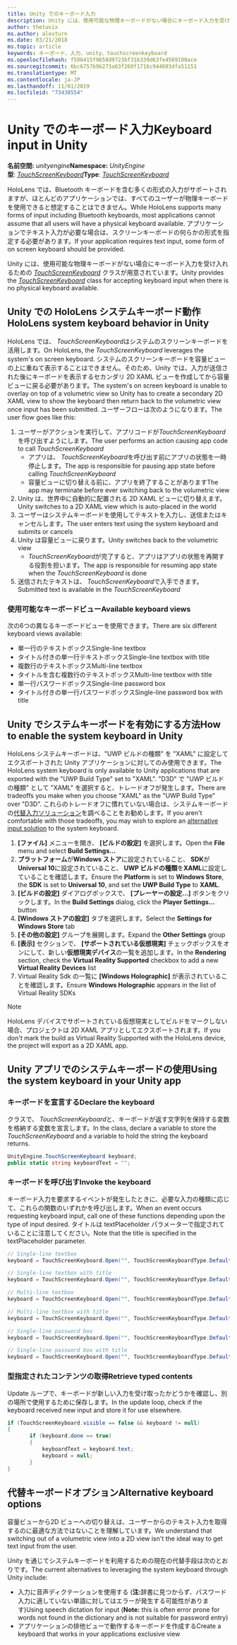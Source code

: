 ```yaml
---
title: Unity でのキーボード入力
description: Unity には、使用可能な物理キーボードがない場合にキーボード入力を受け入れるための TouchScreenKeyboard クラスが用意されています。
author: thetuvix
ms.author: alexturn
ms.date: 03/21/2018
ms.topic: article
keywords: キーボード、入力、unity、touchscreenkeyboard
ms.openlocfilehash: f506415f9658d9723bf31b339d63fe4569100ace
ms.sourcegitcommit: 6bc6757b9b273a63f260f1716c944603dfa51151
ms.translationtype: MT
ms.contentlocale: ja-JP
ms.lasthandoff: 11/01/2019
ms.locfileid: "73438554"
---
```

# <a name="keyboard-input-in-unity"></a><span data-ttu-id="3e64a-104">Unity でのキーボード入力</span><span class="sxs-lookup"><span data-stu-id="3e64a-104">Keyboard input in Unity</span></span>

<span data-ttu-id="3e64a-105">**名前空間:** *unityengine*</span><span class="sxs-lookup"><span data-stu-id="3e64a-105">**Namespace:** *UnityEngine*</span></span><br>
 <span data-ttu-id="3e64a-106">**型**:  *[TouchScreenKeyboard](https://docs.unity3d.com/ScriptReference/TouchScreenKeyboard.html)*</span><span class="sxs-lookup"><span data-stu-id="3e64a-106">**Type**: *[TouchScreenKeyboard](https://docs.unity3d.com/ScriptReference/TouchScreenKeyboard.html)*</span></span>

<span data-ttu-id="3e64a-107">HoloLens では、Bluetooth キーボードを含む多くの形式の入力がサポートされますが、ほとんどのアプリケーションでは、すべてのユーザーが物理キーボードを使用できると想定することはできません。</span><span class="sxs-lookup"><span data-stu-id="3e64a-107">While HoloLens supports many forms of input including Bluetooth keyboards, most applications cannot assume that all users will have a physical keyboard available.</span></span> <span data-ttu-id="3e64a-108">アプリケーションでテキスト入力が必要な場合は、スクリーンキーボードの何らかの形式を指定する必要があります。</span><span class="sxs-lookup"><span data-stu-id="3e64a-108">If your application requires text input, some form of on screen keyboard should be provided.</span></span>

<span data-ttu-id="3e64a-109">Unity には、使用可能な物理キーボードがない場合にキーボード入力を受け入れるための *[TouchScreenKeyboard](https://docs.unity3d.com/ScriptReference/TouchScreenKeyboard.html)* クラスが用意されています。</span><span class="sxs-lookup"><span data-stu-id="3e64a-109">Unity provides the *[TouchScreenKeyboard](https://docs.unity3d.com/ScriptReference/TouchScreenKeyboard.html)* class for accepting keyboard input when there is no physical keyboard available.</span></span>

## <a name="hololens-system-keyboard-behavior-in-unity"></a><span data-ttu-id="3e64a-110">Unity での HoloLens システムキーボード動作</span><span class="sxs-lookup"><span data-stu-id="3e64a-110">HoloLens system keyboard behavior in Unity</span></span>

<span data-ttu-id="3e64a-111">HoloLens では、 *TouchScreenKeyboard*はシステムのスクリーンキーボードを活用します。</span><span class="sxs-lookup"><span data-stu-id="3e64a-111">On HoloLens, the *TouchScreenKeyboard* leverages the system's on screen keyboard.</span></span> <span data-ttu-id="3e64a-112">システムのスクリーンキーボードを容量ビューの上に重ねて表示することはできません。そのため、Unity では、入力が送信された後にキーボードを表示するセカンダリ 2D XAML ビューを作成してから容量ビューに戻る必要があります。</span><span class="sxs-lookup"><span data-stu-id="3e64a-112">The system's on screen keyboard is unable to overlay on top of a volumetric view so Unity has to create a secondary 2D XAML view to show the keyboard then return back to the volumetric view once input has been submitted.</span></span> <span data-ttu-id="3e64a-113">ユーザーフローは次のようになります。</span><span class="sxs-lookup"><span data-stu-id="3e64a-113">The user flow goes like this:</span></span>
1. <span data-ttu-id="3e64a-114">ユーザーがアクションを実行して、アプリコードが*TouchScreenKeyboard*を呼び出すようにします。</span><span class="sxs-lookup"><span data-stu-id="3e64a-114">The user performs an action causing app code to call *TouchScreenKeyboard*</span></span>
    * <span data-ttu-id="3e64a-115">アプリは、 *TouchScreenKeyboard*を呼び出す前にアプリの状態を一時停止します。</span><span class="sxs-lookup"><span data-stu-id="3e64a-115">The app is responsible for pausing app state before calling *TouchScreenKeyboard*</span></span>
    * <span data-ttu-id="3e64a-116">容量ビューに切り替える前に、アプリを終了することがあります</span><span class="sxs-lookup"><span data-stu-id="3e64a-116">The app may terminate before ever switching back to the volumetric view</span></span>
2. <span data-ttu-id="3e64a-117">Unity は、世界中に自動的に配置される 2D XAML ビューに切り替えます。</span><span class="sxs-lookup"><span data-stu-id="3e64a-117">Unity switches to a 2D XAML view which is auto-placed in the world</span></span>
3. <span data-ttu-id="3e64a-118">ユーザーはシステムキーボードを使用してテキストを入力し、送信またはキャンセルします。</span><span class="sxs-lookup"><span data-stu-id="3e64a-118">The user enters text using the system keyboard and submits or cancels</span></span>
4. <span data-ttu-id="3e64a-119">Unity は容量ビューに戻ります。</span><span class="sxs-lookup"><span data-stu-id="3e64a-119">Unity switches back to the volumetric view</span></span>
    * <span data-ttu-id="3e64a-120">*TouchScreenKeyboard*が完了すると、アプリはアプリの状態を再開する役割を担います。</span><span class="sxs-lookup"><span data-stu-id="3e64a-120">The app is responsible for resuming app state when the *TouchScreenKeyboard* is done</span></span>
5. <span data-ttu-id="3e64a-121">送信されたテキストは、 *TouchScreenKeyboard*で入手できます。</span><span class="sxs-lookup"><span data-stu-id="3e64a-121">Submitted text is available in the *TouchScreenKeyboard*</span></span>

### <a name="available-keyboard-views"></a><span data-ttu-id="3e64a-122">使用可能なキーボードビュー</span><span class="sxs-lookup"><span data-stu-id="3e64a-122">Available keyboard views</span></span>

<span data-ttu-id="3e64a-123">次の6つの異なるキーボードビューを使用できます。</span><span class="sxs-lookup"><span data-stu-id="3e64a-123">There are six different keyboard views available:</span></span>
* <span data-ttu-id="3e64a-124">単一行のテキストボックス</span><span class="sxs-lookup"><span data-stu-id="3e64a-124">Single-line textbox</span></span>
* <span data-ttu-id="3e64a-125">タイトル付きの単一行テキストボックス</span><span class="sxs-lookup"><span data-stu-id="3e64a-125">Single-line textbox with title</span></span>
* <span data-ttu-id="3e64a-126">複数行のテキストボックス</span><span class="sxs-lookup"><span data-stu-id="3e64a-126">Multi-line textbox</span></span>
* <span data-ttu-id="3e64a-127">タイトルを含む複数行のテキストボックス</span><span class="sxs-lookup"><span data-stu-id="3e64a-127">Multi-line textbox with title</span></span>
* <span data-ttu-id="3e64a-128">単一行パスワードボックス</span><span class="sxs-lookup"><span data-stu-id="3e64a-128">Single-line password box</span></span>
* <span data-ttu-id="3e64a-129">タイトル付きの単一行パスワードボックス</span><span class="sxs-lookup"><span data-stu-id="3e64a-129">Single-line password box with title</span></span>

## <a name="how-to-enable-the-system-keyboard-in-unity"></a><span data-ttu-id="3e64a-130">Unity でシステムキーボードを有効にする方法</span><span class="sxs-lookup"><span data-stu-id="3e64a-130">How to enable the system keyboard in Unity</span></span>

<span data-ttu-id="3e64a-131">HoloLens システムキーボードは、"UWP ビルドの種類" を "XAML" に設定してエクスポートされた Unity アプリケーションに対してのみ使用できます。</span><span class="sxs-lookup"><span data-stu-id="3e64a-131">The HoloLens system keyboard is only available to Unity applications that are exported with the "UWP Build Type" set to "XAML".</span></span> <span data-ttu-id="3e64a-132">"D3D" で "UWP ビルドの種類" として "XAML" を選択すると、トレードオフが発生します。</span><span class="sxs-lookup"><span data-stu-id="3e64a-132">There are tradeoffs you make when you choose "XAML" as the "UWP Build Type" over "D3D".</span></span> <span data-ttu-id="3e64a-133">これらのトレードオフに慣れていない場合は、システムキーボードの[代替入力ソリューション](#alternative-keyboard-options)を調べることをお勧めします。</span><span class="sxs-lookup"><span data-stu-id="3e64a-133">If you aren't comfortable with those tradeoffs, you may wish to explore an [alternative input solution](#alternative-keyboard-options) to the system keyboard.</span></span>
1. <span data-ttu-id="3e64a-134">**[ファイル]** メニューを開き、 **[ビルドの設定]** を選択します。</span><span class="sxs-lookup"><span data-stu-id="3e64a-134">Open the **File** menu and select **Build Settings...**</span></span>
2. <span data-ttu-id="3e64a-135">**プラットフォーム**が**Windows ストア**に設定されていること、 **SDK**が**Universal 10**に設定されていること、 **UWP ビルドの種類**を**XAML**に設定していることを確認します。</span><span class="sxs-lookup"><span data-stu-id="3e64a-135">Ensure the **Platform** is set to **Windows Store**, the **SDK** is set to **Universal 10**, and set the **UWP Build Type** to **XAML**.</span></span>
3. <span data-ttu-id="3e64a-136">**[ビルドの設定]** ダイアログボックスで、 **[プレーヤーの設定...]** ボタンをクリックします。</span><span class="sxs-lookup"><span data-stu-id="3e64a-136">In the **Build Settings** dialog, click the **Player Settings...** button</span></span>
4. <span data-ttu-id="3e64a-137">**[Windows ストアの設定]** タブを選択します。</span><span class="sxs-lookup"><span data-stu-id="3e64a-137">Select the **Settings for Windows Store** tab</span></span>
5. <span data-ttu-id="3e64a-138">**[その他の設定]** グループを展開します。</span><span class="sxs-lookup"><span data-stu-id="3e64a-138">Expand the **Other Settings** group</span></span>
6. <span data-ttu-id="3e64a-139">**[表示]** セクションで、 **[サポートされている仮想現実]** チェックボックスをオンにして、新しい**仮想現実デバイス**の一覧を追加します。</span><span class="sxs-lookup"><span data-stu-id="3e64a-139">In the **Rendering** section, check the **Virtual Reality Supported** checkbox to add a new **Virtual Reality Devices** list</span></span>
7. <span data-ttu-id="3e64a-140">Virtual Reality Sdk の一覧に **[Windows Holographic]** が表示されていることを確認します。</span><span class="sxs-lookup"><span data-stu-id="3e64a-140">Ensure **Windows Holographic** appears in the list of Virtual Reality SDKs</span></span>

>[!NOTE]
><span data-ttu-id="3e64a-141">HoloLens デバイスでサポートされている仮想現実としてビルドをマークしない場合、プロジェクトは 2D XAML アプリとしてエクスポートされます。</span><span class="sxs-lookup"><span data-stu-id="3e64a-141">If you don't mark the build as Virtual Reality Supported with the HoloLens device, the project will export as a 2D XAML app.</span></span>

## <a name="using-the-system-keyboard-in-your-unity-app"></a><span data-ttu-id="3e64a-142">Unity アプリでのシステムキーボードの使用</span><span class="sxs-lookup"><span data-stu-id="3e64a-142">Using the system keyboard in your Unity app</span></span>

### <a name="declare-the-keyboard"></a><span data-ttu-id="3e64a-143">キーボードを宣言する</span><span class="sxs-lookup"><span data-stu-id="3e64a-143">Declare the keyboard</span></span>

<span data-ttu-id="3e64a-144">クラスで、 *TouchScreenKeyboard*と、キーボードが返す文字列を保持する変数を格納する変数を宣言します。</span><span class="sxs-lookup"><span data-stu-id="3e64a-144">In the class, declare a variable to store the *TouchScreenKeyboard* and a variable to hold the string the keyboard returns.</span></span>

```cs
UnityEngine.TouchScreenKeyboard keyboard;
public static string keyboardText = "";
```

### <a name="invoke-the-keyboard"></a><span data-ttu-id="3e64a-145">キーボードを呼び出す</span><span class="sxs-lookup"><span data-stu-id="3e64a-145">Invoke the keyboard</span></span>

<span data-ttu-id="3e64a-146">キーボード入力を要求するイベントが発生したときに、必要な入力の種類に応じて、これらの関数のいずれかを呼び出します。</span><span class="sxs-lookup"><span data-stu-id="3e64a-146">When an event occurs requesting keyboard input, call one of these functions depending upon the type of input desired.</span></span> <span data-ttu-id="3e64a-147">タイトルは textPlaceholder パラメーターで指定されていることに注意してください。</span><span class="sxs-lookup"><span data-stu-id="3e64a-147">Note that the title is specified in the textPlaceholder parameter.</span></span>

```cs
// Single-line textbox
keyboard = TouchScreenKeyboard.Open("", TouchScreenKeyboardType.Default, false, false, false, false);

// Single-line textbox with title
keyboard = TouchScreenKeyboard.Open("", TouchScreenKeyboardType.Default, false, false, false, false, "Single-line title");

// Multi-line textbox
keyboard = TouchScreenKeyboard.Open("", TouchScreenKeyboardType.Default, false, true, false, false);

// Multi-line textbox with title
keyboard = TouchScreenKeyboard.Open("", TouchScreenKeyboardType.Default, false, true, false, false, "Multi-line Title");

// Single-line password box
keyboard = TouchScreenKeyboard.Open("", TouchScreenKeyboardType.Default, false, false, true, false);

// Single-line password box with title
keyboard = TouchScreenKeyboard.Open("", TouchScreenKeyboardType.Default, false, false, true, false, "Secure Single-line Title");
```

### <a name="retrieve-typed-contents"></a><span data-ttu-id="3e64a-148">型指定されたコンテンツの取得</span><span class="sxs-lookup"><span data-stu-id="3e64a-148">Retrieve typed contents</span></span>

<span data-ttu-id="3e64a-149">Update ループで、キーボードが新しい入力を受け取ったかどうかを確認し、別の場所で使用するために保存します。</span><span class="sxs-lookup"><span data-stu-id="3e64a-149">In the update loop, check if the keyboard received new input and store it for use elsewhere.</span></span>

```cs
if (TouchScreenKeyboard.visible == false && keyboard != null)
{
       if (keyboard.done == true)
       {
           keyboardText = keyboard.text;
           keyboard = null;
       }
}
```

## <a name="alternative-keyboard-options"></a><span data-ttu-id="3e64a-150">代替キーボードオプション</span><span class="sxs-lookup"><span data-stu-id="3e64a-150">Alternative keyboard options</span></span>

<span data-ttu-id="3e64a-151">容量ビューから2D ビューへの切り替えは、ユーザーからのテキスト入力を取得するのに最適な方法ではないことを理解しています。</span><span class="sxs-lookup"><span data-stu-id="3e64a-151">We understand that switching out of a volumetric view into a 2D view isn't the ideal way to get text input from the user.</span></span>

<span data-ttu-id="3e64a-152">Unity を通じてシステムキーボードを利用するための現在の代替手段は次のとおりです。</span><span class="sxs-lookup"><span data-stu-id="3e64a-152">The current alternatives to leveraging the system keyboard through Unity include:</span></span>
* <span data-ttu-id="3e64a-153">入力に音声ディクテーションを使用する (<b>注:</b>辞書に見つからず、パスワード入力に適していない単語に対してはエラーが発生する可能性があります)</span><span class="sxs-lookup"><span data-stu-id="3e64a-153">Using speech dictation for input (<b>Note:</b> this is often error prone for words not found in the dictionary and is not suitable for password entry)</span></span>
* <span data-ttu-id="3e64a-154">アプリケーションの排他ビューで動作するキーボードを作成する</span><span class="sxs-lookup"><span data-stu-id="3e64a-154">Create a keyboard that works in your applications exclusive view</span></span>
